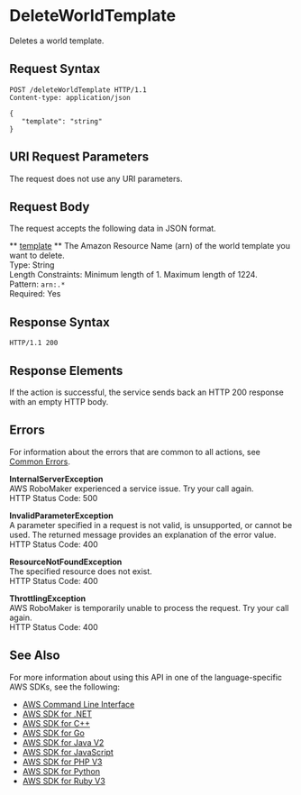 # DeleteWorldTemplate<a name="API_DeleteWorldTemplate"></a>

Deletes a world template\.

## Request Syntax<a name="API_DeleteWorldTemplate_RequestSyntax"></a>

```
POST /deleteWorldTemplate HTTP/1.1
Content-type: application/json

{
   "template": "string"
}
```

## URI Request Parameters<a name="API_DeleteWorldTemplate_RequestParameters"></a>

The request does not use any URI parameters\.

## Request Body<a name="API_DeleteWorldTemplate_RequestBody"></a>

The request accepts the following data in JSON format\.

 ** [template](#API_DeleteWorldTemplate_RequestSyntax) **   <a name="robomaker-DeleteWorldTemplate-request-template"></a>
The Amazon Resource Name \(arn\) of the world template you want to delete\.  
Type: String  
Length Constraints: Minimum length of 1\. Maximum length of 1224\.  
Pattern: `arn:.*`   
Required: Yes

## Response Syntax<a name="API_DeleteWorldTemplate_ResponseSyntax"></a>

```
HTTP/1.1 200
```

## Response Elements<a name="API_DeleteWorldTemplate_ResponseElements"></a>

If the action is successful, the service sends back an HTTP 200 response with an empty HTTP body\.

## Errors<a name="API_DeleteWorldTemplate_Errors"></a>

For information about the errors that are common to all actions, see [Common Errors](CommonErrors.md)\.

 **InternalServerException**   
AWS RoboMaker experienced a service issue\. Try your call again\.  
HTTP Status Code: 500

 **InvalidParameterException**   
A parameter specified in a request is not valid, is unsupported, or cannot be used\. The returned message provides an explanation of the error value\.  
HTTP Status Code: 400

 **ResourceNotFoundException**   
The specified resource does not exist\.  
HTTP Status Code: 400

 **ThrottlingException**   
AWS RoboMaker is temporarily unable to process the request\. Try your call again\.  
HTTP Status Code: 400

## See Also<a name="API_DeleteWorldTemplate_SeeAlso"></a>

For more information about using this API in one of the language\-specific AWS SDKs, see the following:
+  [AWS Command Line Interface](https://docs.aws.amazon.com/goto/aws-cli/robomaker-2018-06-29/DeleteWorldTemplate) 
+  [AWS SDK for \.NET](https://docs.aws.amazon.com/goto/DotNetSDKV3/robomaker-2018-06-29/DeleteWorldTemplate) 
+  [AWS SDK for C\+\+](https://docs.aws.amazon.com/goto/SdkForCpp/robomaker-2018-06-29/DeleteWorldTemplate) 
+  [AWS SDK for Go](https://docs.aws.amazon.com/goto/SdkForGoV1/robomaker-2018-06-29/DeleteWorldTemplate) 
+  [AWS SDK for Java V2](https://docs.aws.amazon.com/goto/SdkForJavaV2/robomaker-2018-06-29/DeleteWorldTemplate) 
+  [AWS SDK for JavaScript](https://docs.aws.amazon.com/goto/AWSJavaScriptSDK/robomaker-2018-06-29/DeleteWorldTemplate) 
+  [AWS SDK for PHP V3](https://docs.aws.amazon.com/goto/SdkForPHPV3/robomaker-2018-06-29/DeleteWorldTemplate) 
+  [AWS SDK for Python](https://docs.aws.amazon.com/goto/boto3/robomaker-2018-06-29/DeleteWorldTemplate) 
+  [AWS SDK for Ruby V3](https://docs.aws.amazon.com/goto/SdkForRubyV3/robomaker-2018-06-29/DeleteWorldTemplate) 